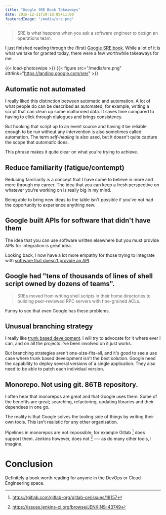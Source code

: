 ```yaml
---
title: "Google SRE Book Takeaways"
date: 2018-12-21T19:18:05+11:00
featuredImage: "/media/sre.png"
---
```


>SRE is what happens when you ask a software engineer to design an operations team.

I just finished reading through the (first) [Google SRE book](https://landing.google.com/sre/). While a lot of it is what we take for granted today, there were a few worthwhile takeaways for me.

<!--more-->

{{< load-photoswipe >}}
{{< figure src="/media/sre.png" attrlink="https://landing.google.com/sre/" >}}

## Automatic not automated

I really liked this distinction between automatic and automation. A lot of what people do can be described as automated; for example, writing a script that can clean up some malformed data. It saves time compared to having to click through dialogues and brings consistency.

But hooking that script up to an event source and having it be reliable enough to be run without any intervention is also sometimes called automation. The term _self-healing_ is also used, but it doesn't quite capture the scope that _automatic_ does.

This phrase makes it quite clear on what you're trying to achieve.

## Reduce familiarity (fatigue/contempt)

Reducing familiarity is a concept that I have come to believe in more and more through my career. The idea that you can keep a fresh perspective on whatever you're working on is really big in my mind.

Being able to bring new ideas to the table isn't possible if you've not had the opportunity to experience anything new.

## Google built APIs for software that didn't have them

The idea that you can use software written elsewhere but you must provide APIs for integration is great idea.

Looking back, I now have a lot more empathy for those trying to integrate with [software that doesn't provide an API](https://www.nagios.org/).

## Google had "tens of thousands of lines of shell script owned by dozens of teams".

>SREs moved from writing shell scripts in their home directories to building peer-reviewed RPC servers with fine-grained ACLs.

Funny to see that even Google has these problems.

## Unusual branching strategy

I really like [trunk based development][]. I will try to advocate for it where ever I can, and on all the projects I've been involved on it just works.

But branching strategies aren't one-size-fits-all, and it's good to see a use case where trunk based development isn't the best solution. Google need the capability to deploy several versions of a single application. They also need to be able to patch each individual version.

[trunk based development]: https://trunkbaseddevelopment.com/

## Monorepo. Not using git. 86TB repository.

I often hear that monorepos are great and that Google uses them. Some of the benefits are great; searching, refactoring, updating libraries and their dependees in one go.

The reality is that Google solves the tooling side of things by writing their own tools. This isn't realistic for any other organisation.

Pipelines in monorepos are not impossible, for example Gitlab [^1] does support them. Jenkins however, does not [^2] --- as do many other tools, I imagine.

[^1]: https://gitlab.com/gitlab-org/gitlab-ce/issues/18157
[^2]: https://issues.jenkins-ci.org/browse/JENKINS-43749

# Conclusion

Definitely a book worth reading for anyone in the DevOps or Cloud Engineering space.
